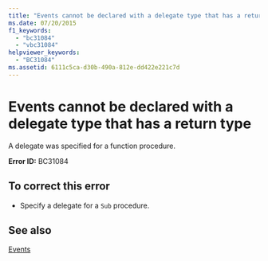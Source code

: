 ```yaml
---
title: "Events cannot be declared with a delegate type that has a return type"
ms.date: 07/20/2015
f1_keywords: 
  - "bc31084"
  - "vbc31084"
helpviewer_keywords: 
  - "BC31084"
ms.assetid: 6111c5ca-d30b-490a-812e-dd422e221c7d
---
```

# Events cannot be declared with a delegate type that has a return type
A delegate was specified for a function procedure.  
  
 **Error ID:** BC31084  
  
## To correct this error  
  
-   Specify a delegate for a `Sub` procedure.  
  
## See also
 [Events](../../../visual-basic/programming-guide/language-features/events/index.md)
